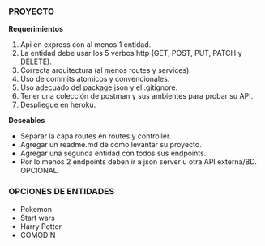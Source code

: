### PROYECTO

**Requerimientos**

1. Api en express con al menos 1 entidad.
2. La entidad debe usar los 5 verbos http (GET, POST, PUT, PATCH y DELETE).
3. Correcta arquitectura (al menos routes y services).
4. Uso de commits atomicos y convencionales.
5. Uso adecuado del package.json y el .gitignore.
6. Tener una colección de postman y sus ambientes para probar su API.
7. Despliegue en heroku.

**Deseables**

* Separar la capa routes en routes y controller.
* Agregar un readme.md de como levantar su proyecto.
* Agregar una segunda entidad con todos sus endpoints.
* Por lo menos 2 endpoints deben ir a json server u otra API externa/BD. OPCIONAL.

### OPCIONES DE ENTIDADES

* Pokemon
* Start wars
* Harry Potter
* COMODIN
